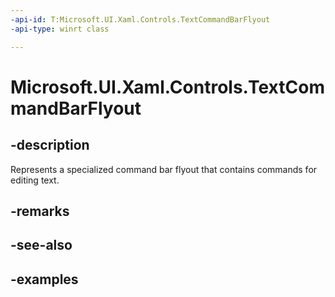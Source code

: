 ```yaml
---
-api-id: T:Microsoft.UI.Xaml.Controls.TextCommandBarFlyout
-api-type: winrt class

---
```

<!-- Class syntax.
public class TextCommandBarFlyout : CommandBarFlyout, CommandBarFlyout
-->

# Microsoft.UI.Xaml.Controls.TextCommandBarFlyout


## -description

Represents a specialized command bar flyout that contains commands for editing text.


## -remarks


## -see-also


## -examples


